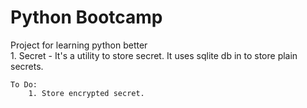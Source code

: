   
# Python Bootcamp
  
Project for learning python better  
    1. Secret - It's a utility to store secret.  It uses sqlite db in to store plain secrets.  
      
      
    To Do:  
        1. Store encrypted secret.
